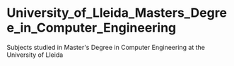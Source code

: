# University_of_Lleida_Masters_Degree_in_Computer_Engineering
Subjects studied in Master's Degree in Computer Engineering at the University of Lleida 
